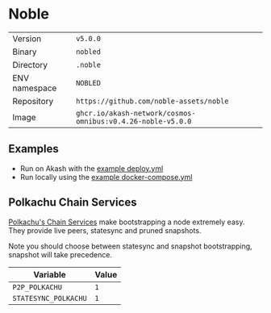# Noble

| | |
|---|---|
|Version|`v5.0.0`|
|Binary|`nobled`|
|Directory|`.noble`|
|ENV namespace|`NOBLED`|
|Repository|`https://github.com/noble-assets/noble`|
|Image|`ghcr.io/akash-network/cosmos-omnibus:v0.4.26-noble-v5.0.0`|

## Examples

- Run on Akash with the [example deploy.yml](./deploy.yml)
- Run locally using the [example docker-compose.yml](./docker-compose.yml)

## Polkachu Chain Services

[Polkachu's Chain Services](https://www.polkachu.com/) make bootstrapping a node extremely easy. They provide live peers, statesync and pruned snapshots.

Note you should choose between statesync and snapshot bootstrapping, snapshot will take precedence.

|Variable|Value|
|---|---|
|`P2P_POLKACHU`|`1`|
|`STATESYNC_POLKACHU`|`1`|
